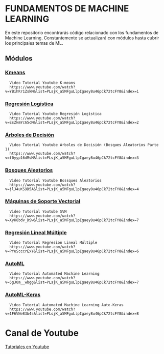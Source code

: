 # FUNDAMENTOS DE MACHINE LEARNING

En este repositorio encontrarás código relacionado con los fundamentos de Machine Learning. Constantemente se actualizará con módulos hasta cubrir los principales temas de ML.

## Módulos

### [Kmeans](https://github.com/DavidReveloLuna/Machine-Learning/blob/master/3_1_K_means.ipynb)
      Video Tutorial Youtube K-means
      https://www.youtube.com/watch?v=YBihRr1ZskM&list=PLsjK_a5MFguLlpIgaey8u46pCk72tcFY8&index=1

### [Regresión Logística](https://github.com/DavidReveloLuna/Machine-Learning/blob/master/3_2_RegresionLogistica.ipynb)
      Video Tutorial Youtube Regresión Logística
      https://www.youtube.com/watch?v=EsZkmYc65cM&list=PLsjK_a5MFguLlpIgaey8u46pCk72tcFY8&index=2

### [Árboles de Decisión](https://github.com/DavidReveloLuna/Machine-Learning/blob/master/3_3_ArbolesDecisi%C3%B3n.ipynb)
      Video Tutorial Youtube Árboles de Decisión (Bosques Aleatorios Parte 1)
      https://www.youtube.com/watch?v=f0yyp16dMsM&list=PLsjK_a5MFguLlpIgaey8u46pCk72tcFY8&index=3
      
### [Bosques Aleatorios](https://github.com/DavidReveloLuna/Machine-Learning/blob/master/3_4_BosquesAleatorios.ipynb)
      Video Tutorial Youtube Bossques Aleatorios
      https://www.youtube.com/watch?v=jlJ4uKS9D5A&list=PLsjK_a5MFguLlpIgaey8u46pCk72tcFY8&index=4

### [Máquinas de Soporte Vectorial](https://github.com/DavidReveloLuna/Machine-Learning/blob/master/3_5_M%C3%A1quinas_de_Soporte_Vectorial_SVM.ipynb)
      Video Tutorial Youtube SVM
      https://www.youtube.com/watch?v=XyH8bdv_DSw&list=PLsjK_a5MFguLlpIgaey8u46pCk72tcFY8&index=7

### [Regresión Lineal Múltiple](https://github.com/DavidReveloLuna/Machine-Learning/blob/master/3_6_Regresi%C3%B3n_Lineal_Multiple.ipynb)
      Video Tutorial Regresión Lineal Múltiple
      https://www.youtube.com/watch?v=PYuScccrExY&list=PLsjK_a5MFguLlpIgaey8u46pCk72tcFY8&index=6
      
### [AutoML](https://github.com/DavidReveloLuna/Machine-Learning/blob/master/AutoML_Digits.ipynb)
      Video Tutorial Automated Machine Learning
      https://www.youtube.com/watch?v=5gJ0m__wbgg&list=PLsjK_a5MFguLlpIgaey8u46pCk72tcFY8&index=7

### [AutoML-Keras](https://github.com/DavidReveloLuna/Machine-Learning/blob/master/AutoML_Keras.ipynb)
      Video Tutorial Automated Machine Learning Auto-Keras
      https://www.youtube.com/watch?v=1F6VNe83b4s&list=PLsjK_a5MFguLlpIgaey8u46pCk72tcFY8&index=8

# **Canal de Youtube**
[Tutoriales en Youtube](https://www.youtube.com/channel/UCr_dJOULDvSXMHA1PSHy2rg)
